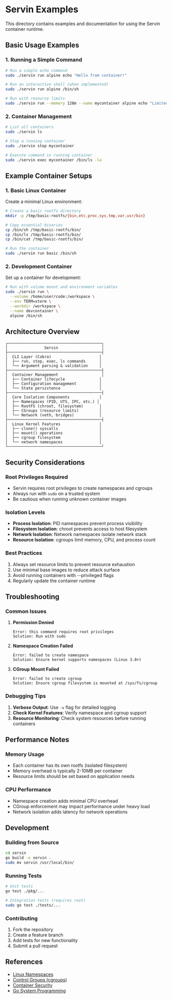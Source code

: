 # Servin Examples

This directory contains examples and documentation for using the Servin container runtime.

## Basic Usage Examples

### 1. Running a Simple Command

```bash
# Run a simple echo command
sudo ./servin run alpine echo "Hello from container!"

# Run an interactive shell (when implemented)
sudo ./servin run alpine /bin/sh

# Run with resource limits
sudo ./servin run --memory 128m --name mycontainer alpine echo "Limited memory container"
```

### 2. Container Management

```bash
# List all containers
sudo ./servin ls

# Stop a running container
sudo ./servin stop mycontainer

# Execute command in running container
sudo ./servin exec mycontainer /bin/ls -la
```

## Example Container Setups

### 1. Basic Linux Container

Create a minimal Linux environment:

```bash
# Create a basic rootfs directory
mkdir -p /tmp/basic-rootfs/{bin,etc,proc,sys,tmp,var,usr/bin}

# Copy essential binaries
cp /bin/sh /tmp/basic-rootfs/bin/
cp /bin/ls /tmp/basic-rootfs/bin/
cp /bin/cat /tmp/basic-rootfs/bin/

# Run the container
sudo ./servin run basic /bin/sh
```

### 2. Development Container

Set up a container for development:

```bash
# Run with volume mount and environment variables
sudo ./servin run \
  --volume /home/user/code:/workspace \
  --env TERM=xterm \
  --workdir /workspace \
  --name devcontainer \
  alpine /bin/sh
```

## Architecture Overview

```
┌─────────────────────────────────────────┐
│                Servin                   │
├─────────────────────────────────────────┤
│  CLI Layer (Cobra)                     │
│  ├── run, stop, exec, ls commands      │
│  └── Argument parsing & validation     │
├─────────────────────────────────────────┤
│  Container Management                   │
│  ├── Container lifecycle               │
│  ├── Configuration management          │
│  └── State persistence                 │
├─────────────────────────────────────────┤
│  Core Isolation Components             │
│  ├── Namespaces (PID, UTS, IPC, etc.) │
│  ├── RootFS (chroot, filesystem)       │
│  ├── CGroups (resource limits)         │
│  └── Network (veth, bridges)           │
├─────────────────────────────────────────┤
│  Linux Kernel Features                 │
│  ├── clone() syscalls                  │
│  ├── mount() operations                │
│  ├── cgroup filesystem                 │
│  └── network namespaces                │
└─────────────────────────────────────────┘
```

## Security Considerations

### Root Privileges Required
- Servin requires root privileges to create namespaces and cgroups
- Always run with `sudo` on a trusted system
- Be cautious when running unknown container images

### Isolation Levels
- **Process Isolation**: PID namespaces prevent process visibility
- **Filesystem Isolation**: chroot prevents access to host filesystem
- **Network Isolation**: Network namespaces isolate network stack
- **Resource Isolation**: cgroups limit memory, CPU, and process count

### Best Practices
1. Always set resource limits to prevent resource exhaustion
2. Use minimal base images to reduce attack surface
3. Avoid running containers with --privileged flags
4. Regularly update the container runtime

## Troubleshooting

### Common Issues

1. **Permission Denied**
   ```
   Error: this command requires root privileges
   Solution: Run with sudo
   ```

2. **Namespace Creation Failed**
   ```
   Error: failed to create namespace
   Solution: Ensure kernel supports namespaces (Linux 3.8+)
   ```

3. **CGroup Mount Failed**
   ```
   Error: failed to create cgroup
   Solution: Ensure cgroup filesystem is mounted at /sys/fs/cgroup
   ```

### Debugging Tips

1. **Verbose Output**: Use `-v` flag for detailed logging
2. **Check Kernel Features**: Verify namespace and cgroup support
3. **Resource Monitoring**: Check system resources before running containers

## Performance Notes

### Memory Usage
- Each container has its own rootfs (isolated filesystem)
- Memory overhead is typically 2-10MB per container
- Resource limits should be set based on application needs

### CPU Performance
- Namespace creation adds minimal CPU overhead
- CGroup enforcement may impact performance under heavy load
- Network isolation adds latency for network operations

## Development

### Building from Source
```bash
cd servin
go build -o servin .
sudo mv servin /usr/local/bin/
```

### Running Tests
```bash
# Unit tests
go test ./pkg/...

# Integration tests (requires root)
sudo go test ./tests/...
```

### Contributing
1. Fork the repository
2. Create a feature branch
3. Add tests for new functionality
4. Submit a pull request

## References

- [Linux Namespaces](https://man7.org/linux/man-pages/man7/namespaces.7.html)
- [Control Groups (cgroups)](https://www.kernel.org/doc/Documentation/cgroup-v1/cgroups.txt)
- [Container Security](https://kubernetes.io/docs/concepts/security/)
- [Go System Programming](https://golang.org/pkg/syscall/)
